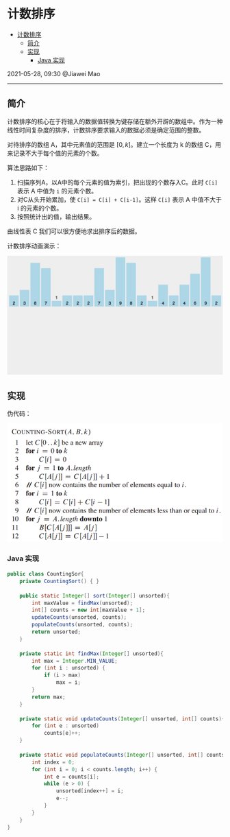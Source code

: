 # 计数排序

- [计数排序](#计数排序)
  - [简介](#简介)
  - [实现](#实现)
    - [Java 实现](#java-实现)

2021-05-28, 09:30
@Jiawei Mao
***

## 简介

计数排序的核心在于将输入的数据值转换为键存储在额外开辟的数组中。作为一种线性时间复杂度的排序，计数排序要求输入的数据必须是确定范围的整数。

对待排序的数组 A，其中元素值的范围是 $[0, k]$。建立一个长度为 k 的数组 C，用来记录不大于每个值的元素的个数。

算法思路如下：

1. 扫描序列A，以A中的每个元素的值为索引，把出现的个数存入C。此时 `C[i]` 表示 A 中值为 `i` 的元素个数。
2. 对C从头开始累加，使 `C[i] = C[i] + C[i-1]`。这样 `C[i]` 表示 A 中值不大于 i 的元素的个数。
3. 按照统计出的值，输出结果。

由线性表 C 我们可以很方便地求出排序后的数据。

计数排序动画演示：

![](images/countingSort.gif)

## 实现

伪代码：

![](images/2019-06-08-22-00-55.png)

### Java 实现

```java
public class CountingSor{
    private CountingSort() { }

    public static Integer[] sort(Integer[] unsorted){
        int maxValue = findMax(unsorted);
        int[] counts = new int[maxValue + 1];
        updateCounts(unsorted, counts);
        populateCounts(unsorted, counts);
        return unsorted;
    }

    private static int findMax(Integer[] unsorted){
        int max = Integer.MIN_VALUE;
        for (int i : unsorted) {
            if (i > max)
                max = i;
        }
        return max;
    }

    private static void updateCounts(Integer[] unsorted, int[] counts){
        for (int e : unsorted)
            counts[e]++;
    }

    private static void populateCounts(Integer[] unsorted, int[] counts){
        int index = 0;
        for (int i = 0; i < counts.length; i++) {
            int e = counts[i];
            while (e > 0) {
                unsorted[index++] = i;
                e--;
            }
        }
    }
}
```

